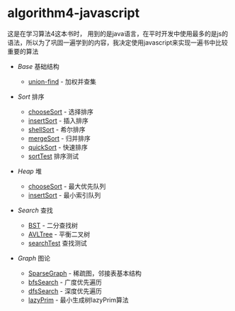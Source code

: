 # algorithm4-javascript

这是在学习算法4这本书时， 用到的是java语言，在平时开发中使用最多的是js的语法，所以为了巩固一遍学到的内容，我决定使用javascript来实现一遍书中比较重要的算法

* *Base* 基础结构
  * [union-find](base/1.5-union-find/weight-quick-union.js) - 加权并查集

* *Sort* 排序
  * [chooseSort](sort/chooseSort.js) - 选择排序
  * [insertSort](sort/insertSort.js) - 插入排序
  * [shellSort](sort/shellSort.js) - 希尔排序
  * [mergeSort](sort/mergeSort.js) - 归并排序
  * [quickSort](sort/quickSort.js) - 快速排序
  * [sortTest](sort/__test__/) 排序测试

* *Heap* 堆
  * [chooseSort](heap/maxPQ.js) - 最大优先队列
  * [insertSort](heap/indexMinPQ.js) - 最小索引队列

* *Search* 查找
  * [BST](search/BST.js) - 二分查找树
  * [AVLTree](sort/AVLTree.js) - 平衡二叉树
  * [searchTest](sort/__test__/) 查找测试

* *Graph* 图论
  * [SparseGraph](graph/SparseGraph.js) - 稀疏图，邻接表基本结构
  * [bfsSearch](graph/bfsSearch.js) - 广度优先遍历
  * [dfsSearch](graph/dfsSearch.js) - 深度优先遍历
  * [lazyPrim](graph/lazyPrimMst.js) - 最小生成树lazyPrim算法


